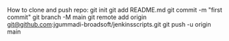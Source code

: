












How to clone and push repo:
git init
git add README.md
git commit -m "first commit"
git branch -M main
git remote add origin git@github.com:jgummadi-broadsoft/jenkinsscripts.git
git push -u origin main
